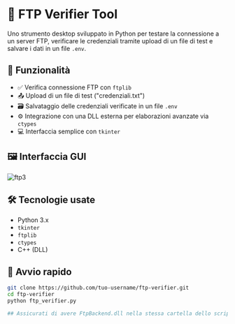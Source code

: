 # 🔐 FTP Verifier Tool

Uno strumento desktop sviluppato in Python per testare la connessione a un server FTP, verificare le credenziali tramite upload di un file di test e salvare i dati in un file `.env`.

## 🧰 Funzionalità

- ✅ Verifica connessione FTP con `ftplib`
- 📤 Upload di un file di test ("credenziali.txt")
- 🗃️ Salvataggio delle credenziali verificate in un file `.env`
- ⚙️ Integrazione con una DLL esterna per elaborazioni avanzate via `ctypes`
- 💻 Interfaccia semplice con `tkinter`

## 🖼️ Interfaccia GUI
![ftp3](https://github.com/user-attachments/assets/aad10aee-0a88-4242-82c0-8de9e750cae4)



## 🛠️ Tecnologie usate

- Python 3.x
- `tkinter`
- `ftplib`
- `ctypes`
- C++ (DLL)

## 🚀 Avvio rapido

```bash
git clone https://github.com/tuo-username/ftp-verifier.git
cd ftp-verifier
python ftp_verifier.py

## Assicurati di avere FtpBackend.dll nella stessa cartella dello script. ##

